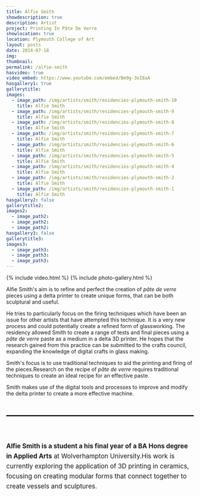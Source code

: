 ```yaml
---
title: Alfie Smith
showdescription: true
description: Artist
project: Printing In Pâte De Verre
showlocation: true
location: Plymouth College of Art 
layout: posts
date: 2014-07-18
img: 
thumbnail: 
permalink: /alfie-smith
hasvideo: true
video_embed: https://www.youtube.com/embed/Bm9g-3oI8aA
hasgallery1: true   
gallerytitle: 
images:
  - image_path: /img/artists/smith/residencies-plymouth-smith-10
    title: Alfie Smith
  - image_path: /img/artists/smith/residencies-plymouth-smith-9
    title: Alfie Smith
  - image_path: /img/artists/smith/residencies-plymouth-smith-8
    title: Alfie Smith
  - image_path: /img/artists/smith/residencies-plymouth-smith-7
    title: Alfie Smith
  - image_path: /img/artists/smith/residencies-plymouth-smith-6
    title: Alfie Smith
  - image_path: /img/artists/smith/residencies-plymouth-smith-5
    title: Alfie Smith    
  - image_path: /img/artists/smith/residencies-plymouth-smith-4
    title: Alfie Smith  
  - image_path: /img/artists/smith/residencies-plymouth-smith-2
    title: Alfie Smith 
  - image_path: /img/artists/smith/residencies-plymouth-smith-1
    title: Alfie Smith                           
hasgallery2: false       
gallerytitle2:  
images2:
  - image_path2: 
  - image_path2: 
  - image_path2: 
hasgallery3: false    
gallerytitle3:  
images3:
  - image_path3: 
  - image_path3: 
  - image_path3:    
---
```


{% include video.html %}
{% include photo-gallery.html %}

Alfie Smith's aim is to refine and perfect the creation of *pâte de verre* pieces using a delta printer to create unique forms, that can be both sculptural and useful.

He tries to particularly focus on the firing techniques which have been an issue for other artists that have attempted this technique. It is a very new process and could potentially create a refined form of glassworking. The residency allowed Smith to create a range of tests and final pieces using a *pâte de verre*  paste as a medium in a delta 3D printer. He hopes that the research gained from this practice can be submitted to the crafts council, expanding the knowledge of digital crafts in glass making.

Smith's focus is to use traditional techniques to aid the printing and firing of the pieces.Research on the recipe of *pâte de verre* requires traditional techniques to create an ideal recipe for an effective paste.

Smith makes use of the digital tools and processes to improve and modify the delta printer to create a more effective machine. 

<div style="border-top: 3px solid; border-color: black; margin: 50px 0px 0px 0px; padding-top: 50px; padding-bottom: 40px; font-size: 17px; line-height: 27px;">
 
<b>Alfie Smith is a student a his final year of a BA Hons degree in Applied Arts</b>  at Wolverhampton University.His work is currently exploring the application of 3D printing in ceramics, focusing on creating modular forms that connect together to create vessels and sculptures.


</div>





